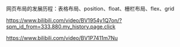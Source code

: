 网页布局的发展历程：表格布局、position、float、栅栏布局、flex、grid

https://www.bilibili.com/video/BV1954y1Q7on/?spm_id_from=333.880.my_history.page.click

https://www.bilibili.com/video/BV1P7411m7Nu
